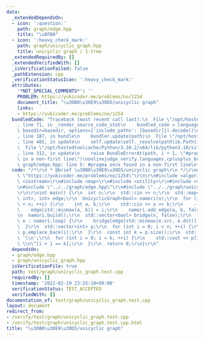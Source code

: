 ```yaml
---
data:
  _extendedDependsOn:
  - icon: ':question:'
    path: graph/edge.hpp
    title: "\u8FBA"
  - icon: ':heavy_check_mark:'
    path: graph/unicyclic_graph.hpp
    title: unicyclic graph / 1-tree
  _extendedRequiredBy: []
  _extendedVerifiedWith: []
  _isVerificationFailed: false
  _pathExtension: cpp
  _verificationStatusIcon: ':heavy_check_mark:'
  attributes:
    '*NOT_SPECIAL_COMMENTS*': ''
    PROBLEM: https://yukicoder.me/problems/no/1254
    document_title: "\u30B0\u30E9\u30D5/unicyclic graph"
    links:
    - https://yukicoder.me/problems/no/1254
  bundledCode: "Traceback (most recent call last):\n  File \"/opt/hostedtoolcache/Python/3.10.2/x64/lib/python3.10/site-packages/onlinejudge_verify/documentation/build.py\"\
    , line 71, in _render_source_code_stat\n    bundled_code = language.bundle(stat.path,\
    \ basedir=basedir, options={'include_paths': [basedir]}).decode()\n  File \"/opt/hostedtoolcache/Python/3.10.2/x64/lib/python3.10/site-packages/onlinejudge_verify/languages/cplusplus.py\"\
    , line 187, in bundle\n    bundler.update(path)\n  File \"/opt/hostedtoolcache/Python/3.10.2/x64/lib/python3.10/site-packages/onlinejudge_verify/languages/cplusplus_bundle.py\"\
    , line 401, in update\n    self.update(self._resolve(pathlib.Path(included), included_from=path))\n\
    \  File \"/opt/hostedtoolcache/Python/3.10.2/x64/lib/python3.10/site-packages/onlinejudge_verify/languages/cplusplus_bundle.py\"\
    , line 312, in update\n    raise BundleErrorAt(path, i + 1, \"#pragma once found\
    \ in a non-first line\")\nonlinejudge_verify.languages.cplusplus_bundle.BundleErrorAt:\
    \ graph/edge.hpp: line 5: #pragma once found in a non-first line\n"
  code: "/*\r\n * @brief \u30B0\u30E9\u30D5/unicyclic graph\r\n */\r\n#define PROBLEM\
    \ \"https://yukicoder.me/problems/no/1254\"\r\n\r\n#include <algorithm>\r\n#include\
    \ <iostream>\r\n#include <map>\r\n#include <utility>\r\n#include <vector>\r\n\r\
    \n#include \"../../graph/edge.hpp\"\r\n#include \"../../graph/unicyclic_graph.hpp\"\
    \r\n\r\nint main() {\r\n  int n;\r\n  std::cin >> n;\r\n  std::map<std::pair<int,\
    \ int>, int> edge;\r\n  UnicyclicGraph<bool> namori(n);\r\n  for (int i = 0; i\
    \ < n; ++i) {\r\n    int a, b;\r\n    std::cin >> a >> b;\r\n    --a; --b;\r\n\
    \    edge[std::minmax(a, b)] = i;\r\n    namori.add_edge(a, b, false);\r\n  }\r\
    \n  namori.build();\r\n  std::vector<bool> bridge(n, false);\r\n  for (const Edge<bool>&\
    \ e : namori.loop) {\r\n    bridge[edge[std::minmax(e.src, e.dst)]] = true;\r\n\
    \  }\r\n  std::vector<int> p;\r\n  for (int i = 0; i < n; ++i) {\r\n    if (bridge[i])\
    \ p.emplace_back(i);\r\n  }\r\n  const int k = p.size();\r\n  std::cout << k <<\
    \ '\\n';\r\n  for (int i = 0; i < k; ++i) {\r\n    std::cout << p[i] + 1 << \"\
    \ \\n\"[i + 1 == k];\r\n  }\r\n  return 0;\r\n}\r\n"
  dependsOn:
  - graph/edge.hpp
  - graph/unicyclic_graph.hpp
  isVerificationFile: true
  path: test/graph/unicyclic_graph.test.cpp
  requiredBy: []
  timestamp: '2022-02-19 23:25:10+09:00'
  verificationStatus: TEST_ACCEPTED
  verifiedWith: []
documentation_of: test/graph/unicyclic_graph.test.cpp
layout: document
redirect_from:
- /verify/test/graph/unicyclic_graph.test.cpp
- /verify/test/graph/unicyclic_graph.test.cpp.html
title: "\u30B0\u30E9\u30D5/unicyclic graph"
---
```

